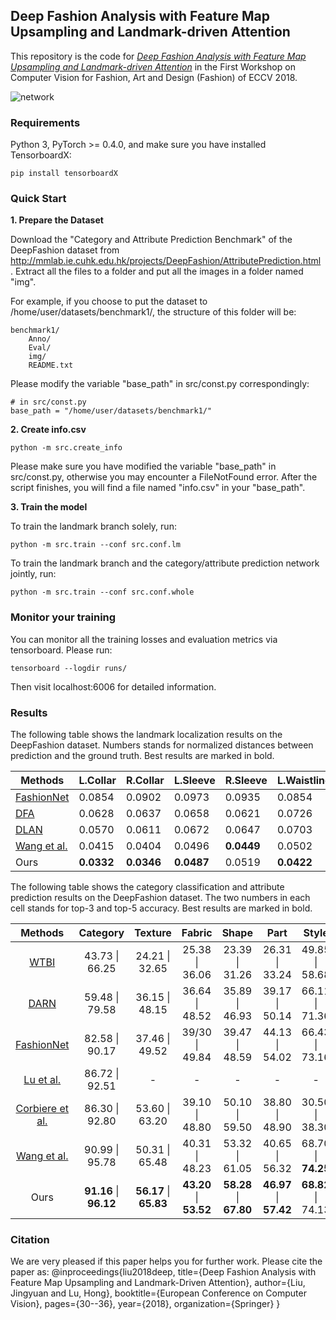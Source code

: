 ## Deep Fashion Analysis with Feature Map Upsampling and Landmark-driven Attention

This repository is the code for [*Deep Fashion Analysis with Feature Map Upsampling and Landmark-driven Attention*](https://drive.google.com/file/d/1Dyj0JIziIrTRWMWDfPOapksnJM5iPzEi/view) in the First Workshop on Computer Vision for Fashion, Art and Design (Fashion) of ECCV 2018.

![network](https://github.com/fdjingyuan/Deep-Fashion-Analysis-ECCV2018/blob/master/images/network.png)

### Requirements

Python 3, PyTorch >= 0.4.0, and make sure you have installed TensorboardX:

```
pip install tensorboardX
```

### Quick Start

__1\. Prepare the Dataset__

Download the "Category and Attribute Prediction Benchmark" of the DeepFashion dataset from http://mmlab.ie.cuhk.edu.hk/projects/DeepFashion/AttributePrediction.html . Extract all the files to a folder and put all the images in a folder named "img".

For example, if you choose to put the dataset to /home/user/datasets/benchmark1/, the structure of this folder will be:

```
benchmark1/
    Anno/
    Eval/
    img/
    README.txt
```

Please modify the variable "base_path" in src/const.py correspondingly:

```
# in src/const.py
base_path = "/home/user/datasets/benchmark1/"
```


__2\. Create info.csv__

```
python -m src.create_info
```

Please make sure you have modified the variable "base_path" in src/const.py, otherwise you may encounter a FileNotFound error. After the script finishes, you will find a file named "info.csv" in your "base_path".

__3. Train the model__

To train the landmark branch solely, run:

```
python -m src.train --conf src.conf.lm
```


To train the landmark branch and the category/attribute prediction network jointly, run:

```
python -m src.train --conf src.conf.whole
```


### Monitor your training

You can monitor all the training losses and evaluation metrics via tensorboard. Please run:

```
tensorboard --logdir runs/
```

Then visit localhost:6006 for detailed information.

### Results

The following table shows the landmark localization results on the DeepFashion dataset. Numbers stands for normalized distances between prediction and the ground truth. Best results are marked in bold.

| Methods     | L.Collar   | R.Collar   | L.Sleeve | R.Sleeve | L.Waistline | R.Waistline | L.Hem      | R.Hem      | Avg.   |
|-------------|------------|------------|----------|----------|-------------|-------------|------------|------------|--------|
| [FashionNet](https://www.cv-foundation.org/openaccess/content_cvpr_2016/papers/Liu_DeepFashion_Powering_Robust_CVPR_2016_paper.pdf)  | 0.0854     | 0.0902     | 0.0973   | 0.0935   | 0.0854      | 0.0845      | 0.0812     | 0.0823     | 0.0872 |
| [DFA](https://arxiv.org/pdf/1608.03049)         | 0.0628     | 0.0637     | 0.0658   | 0.0621   | 0.0726      | 0.0702      | 0.0658     | 0.0663     | 0.0660 |
| [DLAN](https://arxiv.org/pdf/1708.02044)        | 0.0570     | 0.0611     | 0.0672   | 0.0647   | 0.0703      | 0.0694      | 0.0624     | 0.0627     | 0.0643 |
| [Wang et al.](http://web.cs.ucla.edu/~yuanluxu/publications/fashion_grammar_cvpr18.pdf) | 0.0415     | 0.0404     | 0.0496   | **0.0449**   | 0.0502      | 0.0523      | **0.0537** | **0.0551** | 0.0484 |
| Ours        | **0.0332** | **0.0346** | **0.0487**   | 0.0519   | **0.0422**      | **0.0429**  | 0.0620     | 0.0639     | **0.0474** |

The following table shows the category classification and attribute prediction results on the DeepFashion dataset. The two numbers in each cell stands for top-3 and top-5 accuracy. Best results are marked in bold.

| Methods         | Category               | Texture                | Fabric         | Shape                  | Part                    | Style              | All                |
|:---------------:|:----------------------:|:----------------------:|:--------------:|:----------------------:|:-----------------------:|:------------------:|:------------------:|
| [WTBI](https://pdfs.semanticscholar.org/b185/f0a39384ceb3c4923196aeed6d68830a069f.pdf)            |  43.73 \| 66.25        | 24.21 \| 32.65         | 25.38 \| 36.06 | 23.39 \| 31.26         | 26.31 \| 33.24          | 49.85 \| 58.68     | 27.46 \| 35.37     |
| [DARN](https://www.cv-foundation.org/openaccess/content_iccv_2015/papers/Huang_Cross-Domain_Image_Retrieval_ICCV_2015_paper.pdf)            | 59.48 \| 79.58         | 36.15 \| 48.15         | 36.64 \| 48.52 | 35.89 \| 46.93         | 39.17 \| 50.14          | 66.11 \| 71.36     | 42.35 \| 51.95     |
| [FashionNet](https://www.cv-foundation.org/openaccess/content_cvpr_2016/papers/Liu_DeepFashion_Powering_Robust_CVPR_2016_paper.pdf)      | 82.58 \| 90.17         | 37.46 \| 49.52         | 39/30 \| 49.84 | 39.47 \| 48.59         | 44.13 \| 54.02          | 66.43 \| 73.16     | 45.52 \| 54.61     |
| [Lu et al.](http://openaccess.thecvf.com/content_cvpr_2017/papers/Lu_Fully-Adaptive_Feature_Sharing_CVPR_2017_paper.pdf)       | 86.72 \| 92.51         |        -              |     -         |     -                  |     -                   |     -              |     -              |
| [Corbiere et al.](https://arxiv.org/pdf/1709.09426) | 86.30 \| 92.80         | 53.60 \| 63.20         | 39.10 \| 48.80 | 50.10 \| 59.50         | 38.80 \| 48.90          | 30.50 \| 38.30     | 23.10 \| 30.40     |
| [Wang et al.](http://web.cs.ucla.edu/~yuanluxu/publications/fashion_grammar_cvpr18.pdf)       | 90.99 \| 95.78         | 50.31 \| 65.48         | 40.31 \| 48.23 | 53.32 \| 61.05         | 40.65 \| 56.32          | 68.70 \| **74.25** | 51.53 \| 60.95     |
| Ours          | **91.16** \| **96.12** | **56.17** \| **65.83** | **43.20** \| **53.52** | **58.28** \| **67.80** | **46.97** \| **57.42**  | **68.82** \| 74.13 | **54.69** \| **63.74** |

### Citation

We are very pleased if this paper helps you for further work. Please cite the paper as:
@inproceedings{liu2018deep,
  title={Deep Fashion Analysis with Feature Map Upsampling and Landmark-Driven Attention},
  author={Liu, Jingyuan and Lu, Hong},
  booktitle={European Conference on Computer Vision},
  pages={30--36},
  year={2018},
  organization={Springer}
}
